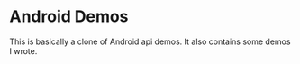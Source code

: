 # Android Demos

This is basically a clone of Android api demos. It also contains some demos I wrote.
